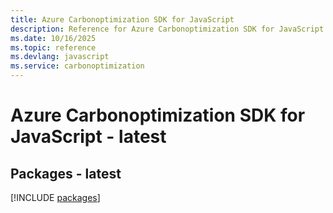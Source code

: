 ```yaml
---
title: Azure Carbonoptimization SDK for JavaScript
description: Reference for Azure Carbonoptimization SDK for JavaScript
ms.date: 10/16/2025
ms.topic: reference
ms.devlang: javascript
ms.service: carbonoptimization
---
```

# Azure Carbonoptimization SDK for JavaScript - latest
## Packages - latest
[!INCLUDE [packages](carbonoptimization-index.md)]